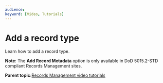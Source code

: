 ```yaml
---
audience: 
keyword: [Video, Tutorials]
---
```


# Add a record type

Learn how to add a record type.

**Note:** The **Add Record Metadata** option is only available in DoD 5015.2-STD compliant Records Management sites.

  

**Parent topic:**[Records Management video tutorials](../topics/alfresco-video-tutorials-rm.md)

